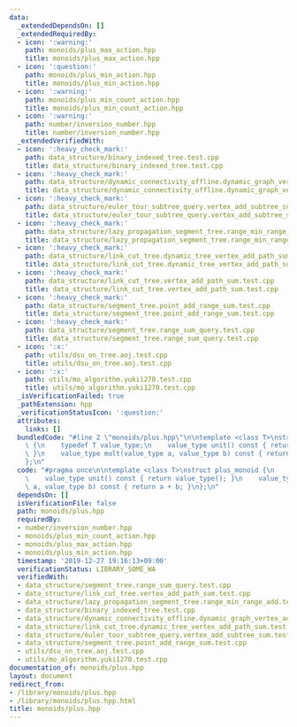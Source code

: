 ```yaml
---
data:
  _extendedDependsOn: []
  _extendedRequiredBy:
  - icon: ':warning:'
    path: monoids/plus_max_action.hpp
    title: monoids/plus_max_action.hpp
  - icon: ':question:'
    path: monoids/plus_min_action.hpp
    title: monoids/plus_min_action.hpp
  - icon: ':warning:'
    path: monoids/plus_min_count_action.hpp
    title: monoids/plus_min_count_action.hpp
  - icon: ':warning:'
    path: number/inversion_number.hpp
    title: number/inversion_number.hpp
  _extendedVerifiedWith:
  - icon: ':heavy_check_mark:'
    path: data_structure/binary_indexed_tree.test.cpp
    title: data_structure/binary_indexed_tree.test.cpp
  - icon: ':heavy_check_mark:'
    path: data_structure/dynamic_connectivity_offline.dynamic_graph_vertex_add_component_sum.test.cpp
    title: data_structure/dynamic_connectivity_offline.dynamic_graph_vertex_add_component_sum.test.cpp
  - icon: ':heavy_check_mark:'
    path: data_structure/euler_tour_subtree_query.vertex_add_subtree_sum.test.cpp
    title: data_structure/euler_tour_subtree_query.vertex_add_subtree_sum.test.cpp
  - icon: ':heavy_check_mark:'
    path: data_structure/lazy_propagation_segment_tree.range_min_range_add.test.cpp
    title: data_structure/lazy_propagation_segment_tree.range_min_range_add.test.cpp
  - icon: ':heavy_check_mark:'
    path: data_structure/link_cut_tree.dynamic_tree_vertex_add_path_sum.test.cpp
    title: data_structure/link_cut_tree.dynamic_tree_vertex_add_path_sum.test.cpp
  - icon: ':heavy_check_mark:'
    path: data_structure/link_cut_tree.vertex_add_path_sum.test.cpp
    title: data_structure/link_cut_tree.vertex_add_path_sum.test.cpp
  - icon: ':heavy_check_mark:'
    path: data_structure/segment_tree.point_add_range_sum.test.cpp
    title: data_structure/segment_tree.point_add_range_sum.test.cpp
  - icon: ':heavy_check_mark:'
    path: data_structure/segment_tree.range_sum_query.test.cpp
    title: data_structure/segment_tree.range_sum_query.test.cpp
  - icon: ':x:'
    path: utils/dsu_on_tree.aoj.test.cpp
    title: utils/dsu_on_tree.aoj.test.cpp
  - icon: ':x:'
    path: utils/mo_algorithm.yuki1270.test.cpp
    title: utils/mo_algorithm.yuki1270.test.cpp
  _isVerificationFailed: true
  _pathExtension: hpp
  _verificationStatusIcon: ':question:'
  attributes:
    links: []
  bundledCode: "#line 2 \"monoids/plus.hpp\"\n\ntemplate <class T>\nstruct plus_monoid\
    \ {\n    typedef T value_type;\n    value_type unit() const { return value_type();\
    \ }\n    value_type mult(value_type a, value_type b) const { return a + b; }\n\
    };\n"
  code: "#pragma once\n\ntemplate <class T>\nstruct plus_monoid {\n    typedef T value_type;\n\
    \    value_type unit() const { return value_type(); }\n    value_type mult(value_type\
    \ a, value_type b) const { return a + b; }\n};\n"
  dependsOn: []
  isVerificationFile: false
  path: monoids/plus.hpp
  requiredBy:
  - number/inversion_number.hpp
  - monoids/plus_min_count_action.hpp
  - monoids/plus_max_action.hpp
  - monoids/plus_min_action.hpp
  timestamp: '2019-12-27 19:16:13+09:00'
  verificationStatus: LIBRARY_SOME_WA
  verifiedWith:
  - data_structure/segment_tree.range_sum_query.test.cpp
  - data_structure/link_cut_tree.vertex_add_path_sum.test.cpp
  - data_structure/lazy_propagation_segment_tree.range_min_range_add.test.cpp
  - data_structure/binary_indexed_tree.test.cpp
  - data_structure/dynamic_connectivity_offline.dynamic_graph_vertex_add_component_sum.test.cpp
  - data_structure/link_cut_tree.dynamic_tree_vertex_add_path_sum.test.cpp
  - data_structure/euler_tour_subtree_query.vertex_add_subtree_sum.test.cpp
  - data_structure/segment_tree.point_add_range_sum.test.cpp
  - utils/dsu_on_tree.aoj.test.cpp
  - utils/mo_algorithm.yuki1270.test.cpp
documentation_of: monoids/plus.hpp
layout: document
redirect_from:
- /library/monoids/plus.hpp
- /library/monoids/plus.hpp.html
title: monoids/plus.hpp
---
```

